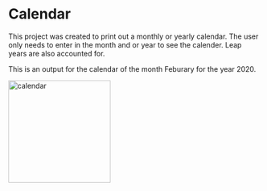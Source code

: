 # Calendar

This project was created to print out a monthly or yearly calendar. The user only needs to enter in the month and or year to see the calender. Leap years are also accounted for.

This is an output for the calendar of the month Feburary for the year 2020.

<img width="203" alt="calendar" src="https://user-images.githubusercontent.com/93685309/140539034-e5873afc-8907-4fc1-983d-3bcbb6dd0477.png">
